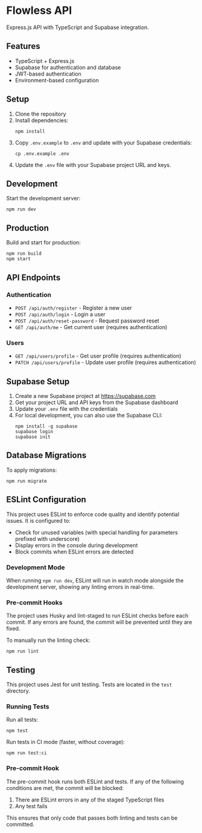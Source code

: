 # Flowless API

Express.js API with TypeScript and Supabase integration.

## Features

- TypeScript + Express.js
- Supabase for authentication and database
- JWT-based authentication
- Environment-based configuration

## Setup

1. Clone the repository
2. Install dependencies:
   ```
   npm install
   ```
3. Copy `.env.example` to `.env` and update with your Supabase credentials:
   ```
   cp .env.example .env
   ```
4. Update the `.env` file with your Supabase project URL and keys.

## Development

Start the development server:

```
npm run dev
```

## Production

Build and start for production:

```
npm run build
npm start
```

## API Endpoints

### Authentication

- `POST /api/auth/register` - Register a new user
- `POST /api/auth/login` - Login a user
- `POST /api/auth/reset-password` - Request password reset
- `GET /api/auth/me` - Get current user (requires authentication)

### Users

- `GET /api/users/profile` - Get user profile (requires authentication)
- `PATCH /api/users/profile` - Update user profile (requires authentication)

## Supabase Setup

1. Create a new Supabase project at https://supabase.com
2. Get your project URL and API keys from the Supabase dashboard
3. Update your `.env` file with the credentials
4. For local development, you can also use the Supabase CLI:
   ```
   npm install -g supabase
   supabase login
   supabase init
   ```

## Database Migrations

To apply migrations:

```
npm run migrate
```

## ESLint Configuration

This project uses ESLint to enforce code quality and identify potential issues. It is configured to:

- Check for unused variables (with special handling for parameters prefixed with underscore)
- Display errors in the console during development
- Block commits when ESLint errors are detected

### Development Mode

When running `npm run dev`, ESLint will run in watch mode alongside the development server, showing any linting errors in real-time.

### Pre-commit Hooks

The project uses Husky and lint-staged to run ESLint checks before each commit. If any errors are found, the commit will be prevented until they are fixed.

To manually run the linting check:

```
npm run lint
```

## Testing

This project uses Jest for unit testing. Tests are located in the `test` directory.

### Running Tests

Run all tests:

```
npm test
```

Run tests in CI mode (faster, without coverage):

```
npm run test:ci
```

### Pre-commit Hook

The pre-commit hook runs both ESLint and tests. If any of the following conditions are met, the commit will be blocked:

1. There are ESLint errors in any of the staged TypeScript files
2. Any test fails

This ensures that only code that passes both linting and tests can be committed.
